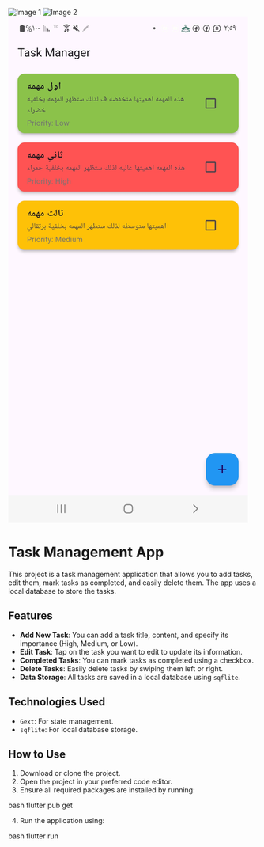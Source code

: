 ![Image 1](https://github.com/OSAMAALDAHMASI/tasks_app/blob/master/Screenshot_20241013-145955.jpg?raw=true)
![Image 2](https://github.com/OSAMAALDAHMASI/tasks_app/blob/master/Screenshot_20241013-145955.jpg?raw=true)
![Image 3](https://github.com/OSAMAALDAHMASI/tasks_app/blob/master/Screenshot_%D9%A2%D9%A0%D9%A2%D9%A4%D9%A1%D9%A0%D9%A1%D9%A3-%D9%A1%D9%A4%D9%A5%D9%A9%D9%A5%D9%A1.jpg?raw=true)

# Task Management App

This project is a task management application that allows you to add tasks, edit them, mark tasks as completed, and easily delete them. The app uses a local database to store the tasks.

## Features

- **Add New Task**: You can add a task title, content, and specify its importance (High, Medium, or Low).
- **Edit Task**: Tap on the task you want to edit to update its information.
- **Completed Tasks**: You can mark tasks as completed using a checkbox.
- **Delete Tasks**: Easily delete tasks by swiping them left or right.
- **Data Storage**: All tasks are saved in a local database using `sqflite`.

## Technologies Used

- `Gext`: For state management.
- `sqflite`: For local database storage.

## How to Use

1. Download or clone the project.
2. Open the project in your preferred code editor.
3. Ensure all required packages are installed by running:
   
bash
   flutter pub get
  
4. Run the application using:
   
bash
   flutter run
